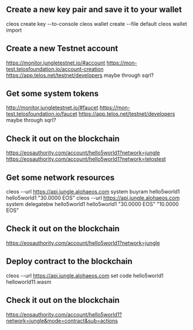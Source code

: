 ## Create a new key pair and save it to your wallet
cleos create key --to-console
cleos wallet create --file default
cleos wallet import

## Create a new Testnet account
https://monitor.jungletestnet.io/#account
https://mon-test.telosfoundation.io/account-creation
https://app.telos.net/testnet/developers
maybe through sqrl?

## Get some system tokens
http://monitor.jungletestnet.io/#faucet
https://mon-test.telosfoundation.io/faucet
https://app.telos.net/testnet/developers
maybe through sqrl?

## Check it out on the blockchain
https://eosauthority.com/account/hello5world1?network=jungle
https://eosauthority.com/account/hello5world1?network=telostest

## Get some network resources
cleos --url https://api.jungle.alohaeos.com system buyram hello5world1 hello5world1 "30.0000 EOS"
cleos --url https://api.jungle.alohaeos.com system delegatebw hello5world1 hello5world1 "30.0000 EOS" "10.0000 EOS"

## Check it out on the blockchain
https://eosauthority.com/account/hello5world1?network=jungle

## Deploy contract to the blockchain
cleos --url https://api.jungle.alohaeos.com set code hello5world1 helloworld11.wasm

## Check it out on the blockchain
https://eosauthority.com/account/hello5world1?network=jungle&mode=contract&sub=actions